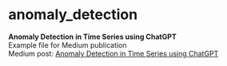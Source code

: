 # anomaly_detection
**Anomaly Detection in Time Series using ChatGPT**<br>
Example file for Medium publication<br>
Medium post: [Anomaly Detection in Time Series using ChatGPT](https://medium.com/@sztistvan/change-point-detection-in-time-series-using-chatgpt-22cc9172a130)
